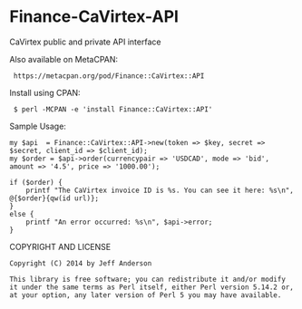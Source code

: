 Finance-CaVirtex-API
====================

CaVirtex public and private API interface

Also available on MetaCPAN: 

     https://metacpan.org/pod/Finance::CaVirtex::API

Install using CPAN:

     $ perl -MCPAN -e 'install Finance::CaVirtex::API'

Sample Usage:

    my $api  = Finance::CaVirtex::API->new(token => $key, secret => $secret, client_id => $client_id);
    my $order = $api->order(currencypair => 'USDCAD', mode => 'bid', amount => '4.5', price => '1000.00');

    if ($order) {
        printf "The CaVirtex invoice ID is %s. You can see it here: %s\n", @{$order}{qw(id url)};
    }
    else {
        printf "An error occurred: %s\n", $api->error;
    }


COPYRIGHT AND LICENSE

    Copyright (C) 2014 by Jeff Anderson

    This library is free software; you can redistribute it and/or modify
    it under the same terms as Perl itself, either Perl version 5.14.2 or,
    at your option, any later version of Perl 5 you may have available.


